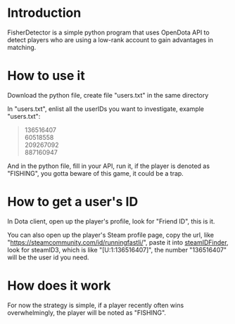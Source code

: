 # Introduction

FisherDetector is a simple python program that uses OpenDota API to detect players who are using a low-rank account to gain advantages in matching.


# How to use it

Download the python file, create file "users.txt" in the same directory

In "users.txt", enlist all the userIDs you want to investigate, example "users.txt":

>136516407  
>60518558  
>209267092  
>887160947  

And in the python file, fill in your API, run it, if the player is denoted as "FISHING", you gotta beware of this game, it could be a trap.

# How to get a user's ID

In Dota client, open up the player's profile, look for "Friend ID", this is it.

You can also open up the player's Steam profile page, copy the url, like "https://steamcommunity.com/id/runningfastli/", paste it into [steamIDFinder](https://steamidfinder.com/), look for steamID3, which is like "[U:1:136516407]", the number "136516407" will be the user id you need.

# How does it work

For now the strategy is simple, if a player recently often wins overwhelmingly, the player will be noted as "FISHING". 
